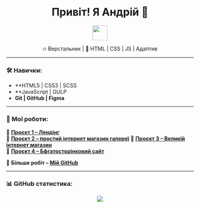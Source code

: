 <h1 align="center">Привіт! Я Андрій 👋</h1>

<p align="center">
  <img src="https://media.giphy.com/media/hvRJCLFzcasrR4ia7z/giphy.gif" width="40px"/>
</p>

<p align="center">
  🔥 Верстальник | 🎨 HTML | CSS | JS | Адаптив 
</p>

---

### 🛠️ Навички:
- **HTML5 | CSS3 | SCSS
- **JavaScript | GULP 
- **Git | GitHub | Figma**

---

### 🚀 Мої роботи:
🌟 **[Проєкт 1 – Лендінг](https://andrii-kyrianov.github.io/Bean-Scene/)**  
🌟 **[Проєкт 2 – простий інтернет магазин галереї](https://andrii-kyrianov.github.io/Art-work/)**
🌟 **[Проєкт 3 – Великій інтернет магазин](https://andrii-kyrianov.github.io/Furniro/)**  
🌟 **[Проєкт 4 – Бфгатосторінковий сайт](https://andrii-kyrianov.github.io/desaire/)**

📌 **Більше робіт – [Мій GitHub](https://github.com/andrii-kyrianov)**  

---

### 📊 GitHub статистика:
<p align="center">
  <img src="https://github-readme-stats.vercel.app/api?username=andrii-kyrianov&show_icons=true&theme=radical" />
</p>

